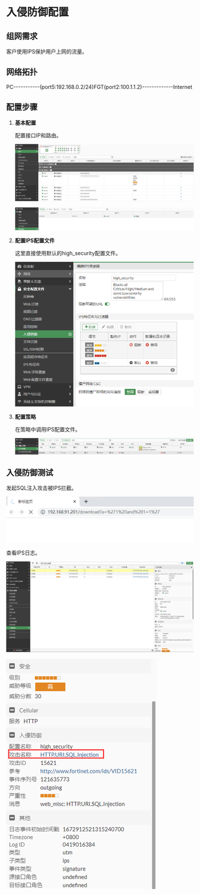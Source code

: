 # 入侵防御配置

## **组网需求**

客户使用IPS保护用户上网的流量。

## **网络拓扑**

PC-----------(port5:192.168.0.2/24)FGT(port2:100.1.1.2)-------------Internet

## 配置步骤

1. **基本配置**

   配置接口IP和路由。

   ![image-20230104170417834](../../images/image-20230104170417834.png)

   ![image-20230104170430631](../../images/image-20230104170430631.png)

2. **配置IPS配置文件**

   这里直接使用默认的high_security配置文件。

   ![image-20230105174821591](../../images/image-20230105174821591.png)

3. **配置策略**

   在策略中调用IPS配置文件。

   ![image-20230104172321957](../../images/image-20230104172321957.png)

## 入侵防御测试

发起SQL注入攻击被IPS拦截。

![image-20230105175552277](../../images/image-20230105175552277.png)

查看IPS日志。

![image-20230105175540897](../../images/image-20230105175540897.png)

![image-20230105175651661](../../images/image-20230105175651661.png)
